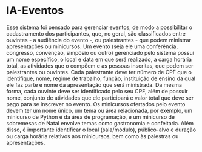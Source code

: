 # IA-Eventos
Esse sistema foi pensado para gerenciar eventos, de modo a possibilitar o cadastramento dos participantes, que, no geral, são classificados entre ouvintes - a audiência do evento -, ou palestrantes - que podem ministrar apresentações ou minicursos. Um evento (seja ele uma conferência, congresso, convenção, simpósio ou outro) gerenciado pelo sistema possui um nome específico, o local e data em que será realizado, a carga horária total, as atividades que o compõem e as pessoas inscritas, que podem ser palestrantes ou ouvintes.  Cada palestrante deve ter número de CPF que o identifique, nome, regime de trabalho, função, instituição de ensino da qual ele faz parte e nome da apresentação que será ministrada.  Da mesma forma, cada ouvinte deve ser identificado pelo seu CPF, além de possuir nome,  conjunto de atividades que ele participará e valor total que deve ser pago para se inscrever no evento. Os minicursos ofertados pelo evento devem ter um nome único, um tema ou área relacionada, por exemplo, um minicurso de Python é da área de programação, e um minicurso de sobremesas de Natal envolve temas como gastronomia e confeitaria. Além disso, é importante identificar o local (sala/módulo), público-alvo e duração ou carga horária relativos aos minicursos, bem como às palestras ou apresentações.
